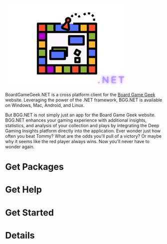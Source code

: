 ![Board Game Geek .NET](/Bgg.Net.Client/Resources/Images/bgglogo_1_dark_crop.png)

BoardGameGeek.NET is a cross platform client for the [Board Game Geek](https://boardgamegeek.com/) website. Leveraging the power of the .NET framework, BGG.NET is available on Windows, Mac, Android, and Linux.  

But BGG.NET is not simply just an app for the Board Game Geek website.  BGG.NET enhances your gaming experience with additional insights, statistics, and analysis of your collection and plays by integrating the Deep Gaming Insights platform directly into the application.   Ever wonder just how often you beat Tommy?  What are the odds you'll pull of a victory? Or maybe why it seems like the red player always wins. Now you'll never have to wonder again.

# Get Packages



# Get Help



# Get Started


# Details
